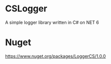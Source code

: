 # CSLogger
A simple logger library written in C# on NET 6

# Nuget
https://www.nuget.org/packages/LoggerCS/1.0.0

